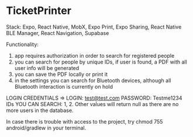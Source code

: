# TicketPrinter

Stack: Expo, React Native, MobX, Expo Print, Expo Sharing, React Native BLE Manager, React Navigation, Supabase

Functionality:

1) app requires authorization in order to search for registered people
2) you can search for people by unique IDs, if user is found, a PDF with all user info will be generated
3) you can save the PDF locally or print it
4) in the settings you can search for Bluetooth devices, although all Bluetooth interaction is currently on hold

LOGIN CREDENTIALS => LOGIN: test@test.com PASSWORD: Testme1234
IDs YOU CAN SEARCH: 1, 2. Other values will return null as there are no more users in the database.

In case there is trouble with access to the project, try chmod 755 android/gradlew in your terminal.